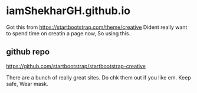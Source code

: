 # iamShekharGH.github.io
Got this from 
https://startbootstrap.com/theme/creative
Dident really want to spend time on creatin a page now, So using this.
## github repo
https://github.com/startbootstrap/startbootstrap-creative

There are a bunch of really great sites. Do chk them out if you like em.
Keep safe, Wear mask.
